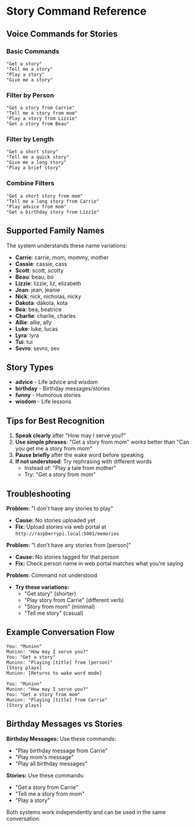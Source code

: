 # Story Command Reference

## Voice Commands for Stories

### Basic Commands
```
"Get a story"
"Tell me a story"
"Play a story"
"Give me a story"
```

### Filter by Person
```
"Get a story from Carrie"
"Tell me a story from mom"
"Play a story from Lizzie"
"Get a story from Beau"
```

### Filter by Length
```
"Get a short story"
"Tell me a quick story"
"Give me a long story"
"Play a brief story"
```

### Combine Filters
```
"Get a short story from mom"
"Tell me a long story from Carrie"
"Play advice from mom"
"Get a birthday story from Lizzie"
```

## Supported Family Names
The system understands these name variations:
- **Carrie**: carrie, mom, mommy, mother
- **Cassie**: cassie, cass
- **Scott**: scott, scotty
- **Beau**: beau, bo
- **Lizzie**: lizzie, liz, elizabeth
- **Jean**: jean, jeanie
- **Nick**: nick, nicholas, nicky
- **Dakota**: dakota, kota
- **Bea**: bea, beatrice
- **Charlie**: charlie, charles
- **Allie**: allie, ally
- **Luke**: luke, lucas
- **Lyra**: lyra
- **Tui**: tui
- **Sevro**: sevro, sev

## Story Types
- **advice** - Life advice and wisdom
- **birthday** - Birthday messages/stories
- **funny** - Humorous stories
- **wisdom** - Life lessons

## Tips for Best Recognition

1. **Speak clearly** after "How may I serve you?"
2. **Use simple phrases**: "Get a story from mom" works better than "Can you get me a story from mom"
3. **Pause briefly** after the wake word before speaking
4. **If not understood**: Try rephrasing with different words
   - Instead of: "Play a tale from mother"
   - Try: "Get a story from mom"

## Troubleshooting

**Problem:** "I don't have any stories to play"
- **Cause:** No stories uploaded yet
- **Fix:** Upload stories via web portal at `http://raspberrypi.local:5001/memories`

**Problem:** "I don't have any stories from [person]"
- **Cause:** No stories tagged for that person
- **Fix:** Check person name in web portal matches what you're saying

**Problem:** Command not understood
- **Try these variations:**
  - "Get story" (shorter)
  - "Play story from Carrie" (different verb)
  - "Story from mom" (minimal)
  - "Tell me story" (casual)

## Example Conversation Flow

```
You: "Muninn"
Muninn: "How may I serve you?"
You: "Get a story"
Muninn: "Playing [title] from [person]"
[Story plays]
Muninn: [Returns to wake word mode]

You: "Muninn"
Muninn: "How may I serve you?"
You: "Get a story from mom"
Muninn: "Playing [title] from Carrie"
[Story plays]
```

## Birthday Messages vs Stories

**Birthday Messages:** Use these commands:
- "Play birthday message from Carrie"
- "Play mom's message"
- "Play all birthday messages"

**Stories:** Use these commands:
- "Get a story from Carrie"
- "Tell me a story from mom"
- "Play a story"

Both systems work independently and can be used in the same conversation.
